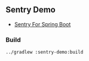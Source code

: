 ## Sentry Demo

- [Sentry For Spring Boot](https://docs.sentry.io/platforms/java/guides/spring-boot/)

### Build

```sh
../gradlew :sentry-demo:build
```